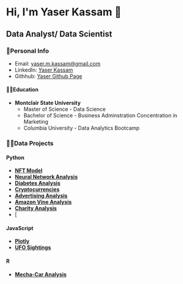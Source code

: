 # **Hi, I'm Yaser Kassam 👋**
## **Data Analyst/ Data Scientist** 
### 👤Personal Info
- Email: yaser.m.kassam@gmail.com
- LinkedIn: [Yaser Kassam](https://www.linkedin.com/in/yaser-kassam-b5731515b/)
- Githhub: [Yaser Github Page](https://github.com/yaserkassam)
#### 👨‍🎓Education
- **Montclair State University**
  - Master of Science   - Data Science
  - Bachelor of Science - Business Adminstration Concentration in Marketing
  - Columbia University - Data Analytics Bootcamp
### 🧑‍💻Data Projects
#### Python
- [**NFT Model**](https://github.com/aortiz224/bootcamp_finalproject)
- [**Neural Network Analysis**](https://github.com/yaserkassam/Neural_Network_Charity_Analysis)
- [**Diabetes Analysis**](https://github.com/yaserkassam/Diabetes_Analysis)
- [**Cryptocurrencies**](https://github.com/yaserkassam/Cryptocurrencies)
- [**Advertising Analysis**](https://github.com/yaserkassam/Advertisement_Analysis)
- [**Amazon Vine Analysis**](https://github.com/yaserkassam/Amazon_Vine_Analysis)
- [**Charity Analysis**](https://github.com/yaserkassam/Neural_Network_Charity_Analysis)
- [
#### JavaScript
- [**Plotly**](https://yaserkassam.github.io/plotly_deployment/)
- [**UFO Sightings**](https://github.com/yaserkassam/UFOs)
#### R
- [**Mecha-Car Analysis**](https://github.com/yaserkassam/MechasCar_Statistical_Analysis)
